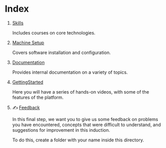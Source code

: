 # Index

1. [Skills](Skills/README.md)

    Includes courses on core technologies.

2. [Machine Setup](MachineSetup/README.md)

    Covers software installation and configuration.

3. [Documentation](Documentation/README.md)

    Provides internal documentation on a variety of topics.

4. [GettingStarted](GettingStarted/README.md)

    Here you will have a series of hands-on videos, with some of the features of the platform.
	
5. ✍️ [Feedback](Feedback)

	In this final step, we want you to give us some feedback on problems you have encountered, concepts that were difficult to understand, and suggestions for improvement in this induction.

	To do this, create a folder with your name inside this directory.
